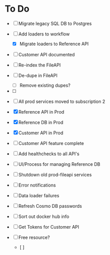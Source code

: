 # To Do

- [ ] Migrate legacy SQL DB to Postgres
- [ ] Add loaders to workflow
	- [x] Migrate loaders to Reference API
- [ ] Customer API documented
- [ ] Re-index the FileAPI
- [ ] De-dupe in FileAPI
	- [ ] Remove existing dupes?
- [ ] 

- [ ] All prod services moved to subscription 2
- [x] Reference API in Prod
- [x] Reference DB in Prod
- [x] Customer API in Prod
- [ ] Customer API feature complete
- [ ] Add healthchecks to all API's
- [ ] UI/Process for managing Reference DB
- [ ] Shutdown old prod-fileapi services
- [ ] Error notifications
- [ ] Data loader failures
- [ ] Refresh Cosmo DB passwords
- [ ] Sort out docker hub info



- [ ] Get Tokens for Customer API
- [ ] Free resource?
	- [ ] 
